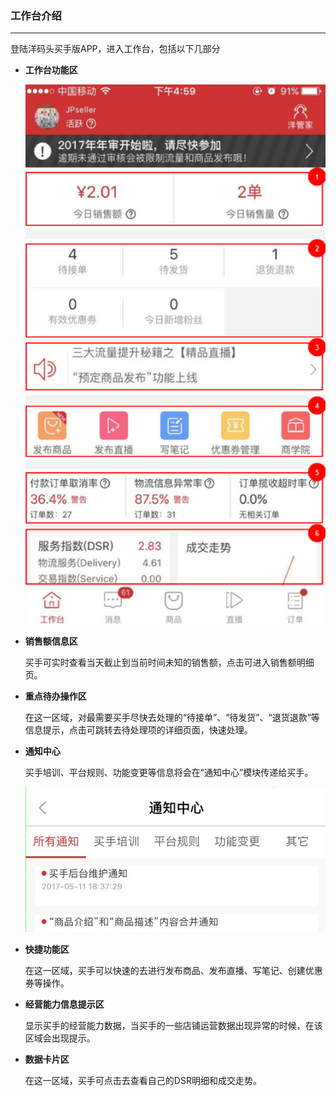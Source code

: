 ### 工作台介绍

---

登陆洋码头买手版APP，进入工作台，包括以下几部分

* **工作台功能区**

  ![](/sellerapp/images/app-dashboard1.png)

* **销售额信息区**

  买手可实时查看当天截止到当前时间未知的销售额，点击可进入销售额明细页。

* **重点待办操作区**

  在这一区域，对最需要买手尽快去处理的“待接单”、“待发货”、“退货退款”等信息提示，点击可跳转去待处理项的详细页面，快速处理。

* **通知中心**

  买手培训、平台规则、功能变更等信息将会在“通知中心”模块传递给买手。

  ![](/sellerapp/images/app-dashboard2.png)

* **快捷功能区**

  在这一区域，买手可以快速的去进行发布商品、发布直播、写笔记、创建优惠券等操作。

* **经营能力信息提示区**

  显示买手的经营能力数据，当买手的一些店铺运营数据出现异常的时候，在该区域会出现提示。

* **数据卡片区**

  在这一区域，买手可点击去查看自己的DSR明细和成交走势。

